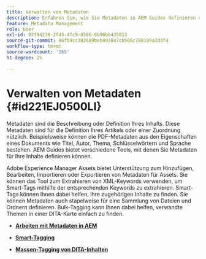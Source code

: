 ```yaml
---
title: Verwalten von Metadaten
description: Erfahren Sie, wie Sie Metadaten in AEM Guides definieren und verwalten. Verwenden Sie Smart- und Bulk-Tagging, um verwandte Themen in einer DITA-Karte einfach zu finden.
feature: Metadata Management
role: User
exl-id: 02f94238-2f45-4fc9-8586-6b96bb435013
source-git-commit: 86fb9cc382689beb493847cb506c788199a2d3f4
workflow-type: tm+mt
source-wordcount: '165'
ht-degree: 2%

---
```


# Verwalten von Metadaten {#id221EJ0500LI}

Metadaten sind die Beschreibung oder Definition Ihres Inhalts. Diese Metadaten sind für die Definition Ihres Artikels oder einer Zuordnung nützlich. Beispielsweise können die PDF-Metadaten aus den Eigenschaften eines Dokuments wie Titel, Autor, Thema, Schlüsselwörtern und Sprache bestehen. AEM Guides bietet verschiedene Tools, mit denen Sie Metadaten für Ihre Inhalte definieren können.

Adobe Experience Manager Assets bietet Unterstützung zum Hinzufügen, Bearbeiten, Importieren oder Exportieren von Metadaten für Assets. Sie können das Tool zum Extrahieren von XML-Keywords verwenden, um Smart-Tags mithilfe der entsprechenden Keywords zu extrahieren. Smart-Tags können Ihnen dabei helfen, Ihre zugehörigen Inhalte zu finden. Sie können Metadaten auch stapelweise für eine Sammlung von Dateien und Ordnern definieren. Bulk-Tagging kann Ihnen dabei helfen, verwandte Themen in einer DITA-Karte einfach zu finden.

- **[Arbeiten mit Metadaten in AEM](metadata-dita.md)**

- **[Smart-Tagging](web-editor-smart-tagging.md)**

- **[Massen-Tagging von DITA-Inhalten](map-editor-bulk-tagging.md)**
